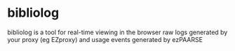 bibliolog
=========

bibliolog is a tool for real-time viewing in the browser raw logs generated by your proxy (eg EZproxy) and usage events generated by ezPAARSE
